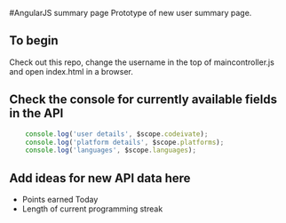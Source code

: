 #AngularJS summary page
Prototype of new user summary page.



## To begin
Check out this repo, change the username in the top of maincontroller.js
and open index.html in a browser.




## Check the console for currently available fields in the API

```javascript
    console.log('user details', $scope.codeivate);
    console.log('platform details', $scope.platforms);
    console.log('languages', $scope.languages);
```



## Add ideas for new API data here

 * Points earned Today
 * Length of current programming streak